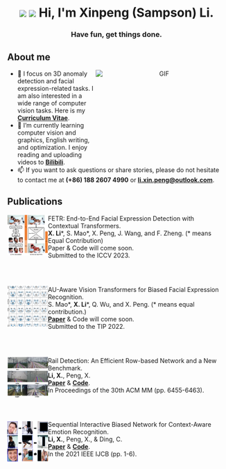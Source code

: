 <h1 align="center"><img src="https://github.com/TheDudeThatCode/TheDudeThatCode/blob/master/Assets/Hi.gif" width="29px"> <img src="https://github.com/TheDudeThatCode/TheDudeThatCode/blob/master/Assets/Earth.gif" width="24px"> Hi, I'm Xinpeng (Sampson) Li.</h1>
<h3 align="center">Have fun, get things done. </h3>

## About me
<a target="_blank" align="center">
  <img align="right" top="500" height="200" width="300" alt="GIF" src="https://media.giphy.com/media/SWoSkN6DxTszqIKEqv/giphy.gif">
</a>

- 👀 I focus on 3D anomaly detection and facial expression-related tasks. I am also interested in a wide range of computer vision tasks. Here is my **[Curriculum Vitae](https://github.com/Sampson-Lee/Sampson-Lee/blob/main/CV_XinpengLi_2023.pdf)**.
- 🌱 I’m currently learning computer vision and graphics, English writing, and optimization. I enjoy reading and uploading videos to **[Bilibili](https://space.bilibili.com/111355637/)**. 
- 📫 If you want to ask questions or share stories, please do not hesitate to contact me at **(+86) 188 2607 4990** or **li.xin.peng@outlook.com**.


## Publications 

[<img align="left" height="94px" width="94px" alt="ICCV" src="https://github.com/Sampson-Lee/Sampson-Lee/blob/main/ICCV_2022_FETR_logo.png"/>]()
FETR: End-to-End Facial Expression Detection with Contextual Transformers. \
**X. Li**\*, S. Mao\*, X. Peng, J. Wang, and F. Zheng. (* means Equal Contribution) \
Paper & Code will come soon. \
Submitted to the ICCV 2023.

<br/>
<br/>

[<img align="left" height="94px" width="94px" alt="TIP" src="https://github.com/Sampson-Lee/Sampson-Lee/blob/main/TIP_2022_AU_ViT_logo.png"/>]()
AU-Aware Vision Transformers for Biased Facial Expression Recognition. \
S. Mao\*, **X. Li**\*, Q. Wu, and X. Peng. (\* means equal contribution.)\
[**Paper**](https://github.com/Sampson-Lee/Sampson-Lee/blob/main/TIP_2022_AU_ViT.pdf) & Code will come soon. \
Submitted to the TIP 2022.

<br/>
<br/>

[<img align="left" height="94px" width="94px" alt="ACMMM" src="https://github.com/Sampson-Lee/Sampson-Lee/blob/main/ACM_MM_2022_Rail_Detection_logo.png"/>]()
Rail Detection: An Efficient Row-based Network and a New Benchmark. \
**Li, X.**, Peng, X. \
[**Paper**](https://github.com/Sampson-Lee/Sampson-Lee/blob/main/ACM_MM_2022_Rail_Detection.pdf) & [**Code**](https://github.com/Sampson-Lee/Rail-Detection). \
In Proceedings of the 30th ACM MM (pp. 6455-6463).

<br/>
<br/>

[<img align="left" height="94px" width="94px" alt="IJCB" src="https://github.com/Sampson-Lee/Sampson-Lee/blob/main/IJCB_2021_SCB_Net_logo.png"/>]()
Sequential Interactive Biased Network for Context-Aware Emotion Recognition. \
**Li, X.**, Peng, X., & Ding, C. \
[**Paper**](https://github.com/Sampson-Lee/Sampson-Lee/blob/main/IJCB_2021_SCB_Net.pdf) & [**Code**](https://github.com/Sampson-Lee/SIB-Net). \
In the 2021 IEEE IJCB (pp. 1-6).


<br/>

